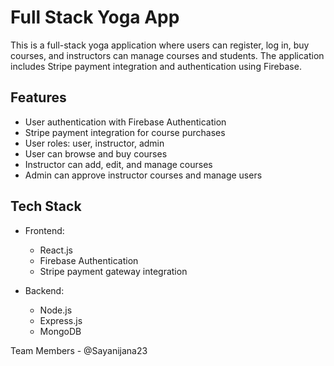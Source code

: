 # Full Stack Yoga App

This is a full-stack yoga application where users can register, log in, buy courses, and instructors can manage courses and students. The application includes Stripe payment integration and authentication using Firebase.

## Features

- User authentication with Firebase Authentication
- Stripe payment integration for course purchases
- User roles: user, instructor, admin
- User can browse and buy courses
- Instructor can add, edit, and manage courses
- Admin can approve instructor courses and manage users

## Tech Stack

- Frontend:
  - React.js
  - Firebase Authentication
  - Stripe payment gateway integration

- Backend:
  - Node.js
  - Express.js
  - MongoDB

Team Members - 
@Sayanijana23

